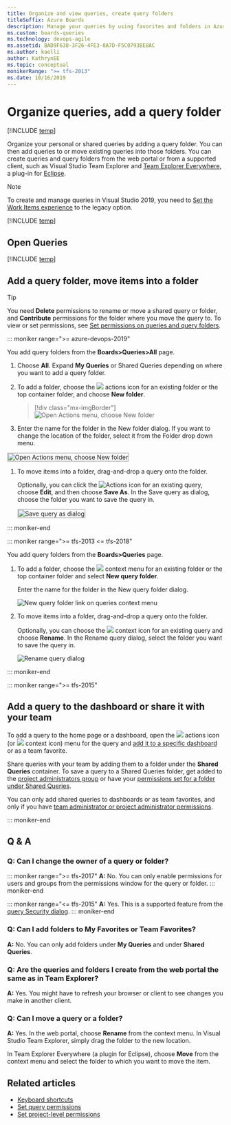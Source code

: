```yaml
---
title: Organize and view queries, create query folders
titleSuffix: Azure Boards
description: Manage your queries by using favorites and folders in Azure Boards, Azure DevOps, & Team Foundation Server
ms.custom: boards-queries
ms.technology: devops-agile
ms.assetid: BAD9F638-3F26-4FE3-8A7D-F5C0793BE8AC
ms.author: kaelli
author: KathrynEE
ms.topic: conceptual
monikerRange: ">= tfs-2013"
ms.date: 10/16/2019
---
```


# Organize queries, add a query folder

[!INCLUDE [temp](../includes/version-vsts-tfs-all-versions.md)]

Organize your personal or shared queries by adding a query folder. You can then add queries to or move existing queries into those folders. You can create queries and query folders from the web portal or from a supported client, such as Visual Studio Team Explorer and [Team Explorer Everywhere](../../user-guide/work-team-explorer.md#team-explorer-plug-in-for-eclipse), a plug-in for [Eclipse](https://www.eclipse.org/).

> [!NOTE]  
> To create and manage queries in Visual Studio 2019, you need to [Set the Work Items experience](../work-items/set-work-item-experience-vs.md) to the legacy option.

[!INCLUDE [temp](../includes/prerequisites-queries.md)]

## Open Queries

[!INCLUDE [temp](../includes/open-queries.md)]

## Add a query folder, move items into a folder

> [!TIP]  
> You need **Delete** permissions to rename or move a shared query or folder, and **Contribute** permissions for the folder where you move the query to. To view or set permissions, see [Set permissions on queries and query folders](set-query-permissions.md).

::: moniker range=">= azure-devops-2019"

You add query folders from the **Boards>Queries>All** page.

1. Choose **All**. Expand **My Queries** or Shared Queries depending on where you want to add a query folder.

1. To add a folder, choose the ![ ](../media/icons/actions-icon.png) actions icon for an existing folder or the top container folder, and choose **New folder**.

   > [!div class="mx-imgBorder"]  
   > ![Open Actions menu, choose New folder](media/organize-queries/select-new-folder.png)

1. Enter the name for the folder in the New folder dialog. If you want to change the location of the folder, select it from the Folder drop down menu.

<img src="media/organize-queries/new-folder-dialog.png" alt="Open Actions menu, choose New folder" style="border: 2px solid #C3C3C3;" />

1. To move items into a folder, drag-and-drop a query onto the folder.

   Optionally, you can click the ![Actions icon](../media/icons/actions-icon.png) for an existing query, choose **Edit**, and then choose **Save As**. In the Save query as dialog, choose the folder you want to save the query in.

   <img src="media/organize-queries/save-query-as-dialog.png" alt="Save query as dialog" style="border: 2px solid #C3C3C3;" />

::: moniker-end

::: moniker range=">= tfs-2013 <= tfs-2018"

You add query folders from the **Boards>Queries** page.

1. To add a folder, choose the ![ ](../media/icons/context_menu.png) context menu for an existing folder or the top container folder and select **New query folder**.

   Enter the name for the folder in the New query folder dialog.

   ![New query folder link on queries context menu](media/set-query-perm-new-folder.png)

1. To move items into a folder, drag-and-drop a query onto the folder.

   Optionally, you can choose the ![ ](../media/icons/context_menu.png) context icon for an existing query and choose **Rename**. In the Rename query dialog, select the folder you want to save the query in.

   ![Rename query dialog](media/organize-queries/rename-query-old-experience.png)

::: moniker-end

<a id="favorite-query"> </a>

::: moniker range=">= tfs-2015"

## Add a query to the dashboard or share it with your team

To add a query to the home page or a dashboard, open the ![ ](../media/icons/actions-icon.png) actions icon (or ![ ](media/22.png) context icon) menu for the query and [add it to a specific dashboard](../../report/dashboards/dashboards.md) or as a team favorite.

Share queries with your team by adding them to a folder under the **Shared Queries** container. To save a query to a Shared Queries folder, get added to the [project administrators group](../../organizations/security/set-project-collection-level-permissions.md) or have your [permissions set for a folder under Shared Queries](set-query-permissions.md).

You can only add shared queries to dashboards or as team favorites, and only if you have [team administrator or project administrator permissions](../../organizations/settings/manage-teams.md).

::: moniker-end

## Q & A

<!-- BEGINSECTION class="md-qanda" -->

### Q: Can I change the owner of a query or folder?

::: moniker range=">= tfs-2017"
**A:** No. You can only enable permissions for users and groups from the permissions window for the query or folder.
::: moniker-end

::: moniker range="<= tfs-2015"
**A:** Yes. This is a supported feature from the [query Security dialog](set-query-permissions.md).
::: moniker-end

### Q: Can I add folders to My Favorites or Team Favorites?

**A:** No. You can only add folders under **My Queries** and under **Shared Queries**.

### Q: Are the queries and folders I create from the web portal the same as in Team Explorer?

**A:** Yes. You might have to refresh your browser or client to see changes you make in another client.

### Q: Can I move a query or a folder?

**A:** Yes. In the web portal, choose **Rename** from the context menu. In Visual Studio Team Explorer, simply drag the folder to the new location.

In Team Explorer Everywhere (a plugin for Eclipse), choose **Move** from the context menu and select the folder to which you want to move the item.

<!-- ENDSECTION -->

## Related articles

- [Keyboard shortcuts](../../project/navigation/keyboard-shortcuts.md)
- [Set query permissions](set-query-permissions.md)
- [Set project-level permissions](../../organizations/security/set-project-collection-level-permissions.md)
